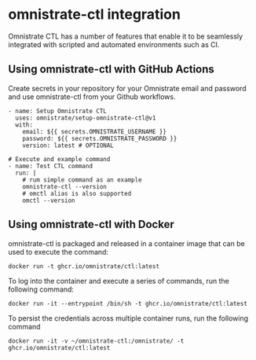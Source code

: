 # omnistrate-ctl integration

Omnistrate CTL has a number of features that enable it to be seamlessly integrated with scripted and automated environments such as CI.

## Using omnistrate-ctl with GitHub Actions

Create secrets in your repository for your Omnistrate email and password and use omnistrate-ctl from your Github workflows. 

```
- name: Setup Omnistrate CTL
  uses: omnistrate/setup-omnistrate-ctl@v1
  with:
    email: ${{ secrets.OMNISTRATE_USERNAME }}
    password: ${{ secrets.OMNISTRATE_PASSWORD }}
    version: latest # OPTIONAL

# Execute and example command
- name: Test CTL command
  run: |
    # rum simple command as an example
    omnistrate-ctl --version
    # omctl alias is also supported
    omctl --version
```

## Using omnistrate-ctl with Docker

omnistrate-ctl is packaged and released in a container image that can be used to execute the command:

```
docker run -t ghcr.io/omnistrate/ctl:latest 
```

To log into the container and execute a series of commands, run the following command:

```
docker run -it --entrypoint /bin/sh -t ghcr.io/omnistrate/ctl:latest
```

To persist the credentials across multiple container runs, run the following command

```
docker run -it -v ~/omnistrate-ctl:/omnistrate/ -t ghcr.io/omnistrate/ctl:latest
```



